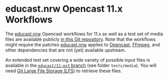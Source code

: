 # educast.nrw Opencast 11.x Workflows

The [educast.nrw](https://educast.nrw) Opencast workflows for 11.x as well as a test set of media files are available
publicly [in this Git repository](https://zivgitlab.uni-muenster.de/educast-nrw/opencast/workflows/-/tree/educast/11).
Note that the workflows might require the patches [educast.nrw](https://educast.nrw) applies to
[Opencast](https://zivgitlab.uni-muenster.de/educast-nrw/opencast/opencast/-/tree/educast/11),
[FFmpeg](https://zivgitlab.uni-muenster.de/educast-nrw/opencast/ffmpeg), and other dependencies that are not (yet)
available upstream.

An extended test set covering a wide variety of possible input files is available in the [`educast/11-ext`
branch](https://zivgitlab.uni-muenster.de/educast-nrw/opencast/workflows/-/tree/educast/11-ext) (see folder `tests/media`). You will need [Git Large
File Storage (LFS)](https://git-lfs.github.com/) to retrieve these files.
